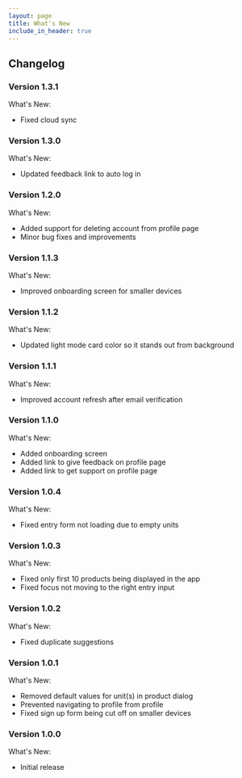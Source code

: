 ```yaml
---
layout: page
title: What's New
include_in_header: true
---
```


## Changelog

### **Version 1.3.1**

What's New:

* Fixed cloud sync

### **Version 1.3.0**

What's New:

* Updated feedback link to auto log in

### **Version 1.2.0**

What's New:

* Added support for deleting account from profile page
* Minor bug fixes and improvements

### **Version 1.1.3**

What's New:

* Improved onboarding screen for smaller devices

### **Version 1.1.2**

What's New:

* Updated light mode card color so it stands out from background

### **Version 1.1.1**

What's New:

* Improved account refresh after email verification

### **Version 1.1.0**

What's New:

* Added onboarding screen
* Added link to give feedback on profile page
* Added link to get support on profile page

### **Version 1.0.4**

What's New:

* Fixed entry form not loading due to empty units

### **Version 1.0.3**

What's New:

* Fixed only first 10 products being displayed in the app
* Fixed focus not moving to the right entry input

### **Version 1.0.2**

What's New:

* Fixed duplicate suggestions

### **Version 1.0.1**

What's New:

* Removed default values for unit(s) in product dialog
* Prevented navigating to profile from profile
* Fixed sign up form being cut off on smaller devices

### **Version 1.0.0**

What's New:

* Initial release
